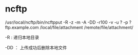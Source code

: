 ncftp
=====

/usr/local/ncftp/bin/ncftpput -R -z -m -A -DD -r100 -v -u ? -p ? ftp.example.com /local/file/attachment /remote/file/attachment/

-R : 递归本地目录

-DD ： 上传成功后删除本地文件

